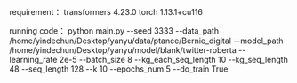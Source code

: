 
requirement：
transformers                 4.23.0
torch                        1.13.1+cu116


running code：
python main.py --seed 3333  --data_path  /home/yindechun/Desktop/yanyu/data/ptance/Bernie_digital   --model_path  /home/yindechun/Desktop/yanyu/model/blank/twitter-roberta   --learning_rate  2e-5   --batch_size 8   --kg_each_seq_length 10  --kg_seq_length 48  --seq_length 128 --k 10  --epochs_num  5  --do_train True
